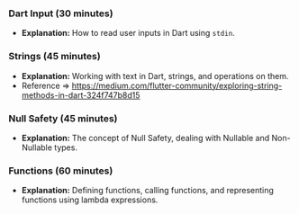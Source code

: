 ### Dart Input (30 minutes)

- **Explanation:** How to read user inputs in Dart using `stdin`.

### Strings (45 minutes)

- **Explanation:** Working with text in Dart, strings, and operations on them.
- Reference => https://medium.com/flutter-community/exploring-string-methods-in-dart-324f747b8d15

### Null Safety (45 minutes)

- **Explanation:** The concept of Null Safety, dealing with Nullable and Non-Nullable types.

### Functions (60 minutes)

- **Explanation:** Defining functions, calling functions, and representing functions using lambda expressions.